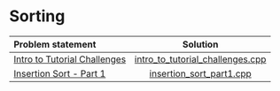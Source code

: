 # Sorting

|        Problem statement         |               Solution               |
|:---------------------------------|:------------------------------------:|
| [Intro to Tutorial Challenges][] | [intro_to_tutorial_challenges.cpp][] |
| [Insertion Sort - Part 1][]      | [insertion_sort_part1.cpp][]         |

[Intro to Tutorial Challenges]: https://www.hackerrank.com/challenges/tutorial-intro
[Insertion Sort - Part 1]:      https://www.hackerrank.com/challenges/insertionsort1

[intro_to_tutorial_challenges.cpp]: intro_to_tutorial_challenges.cpp
[insertion_sort_part1.cpp]:         insertion_sort_part1.cpp
